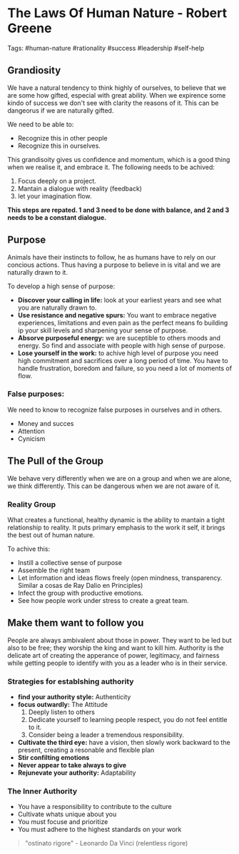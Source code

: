 # The Laws Of Human Nature - Robert Greene

Tags: #human-nature #rationality #success #leadership #self-help

## Grandiosity

We have a natural tendency to think highly of ourselves, to believe that we are some how gifted, especial with great ability. When we expirence some kindo of success we don't see with clarity the reasons of it. This can be dangeorus if we are naturally gifted.

We need to be able to:

* Recognize this in other people
* Recognize this in ourselves.

This grandisoity gives us confidence and momentum, which is a good thing when we realise it, and embrace it. The following needs to be achived:

1. Focus deeply on a project.
2. Mantain a dialogue with reality (feedback)
3. let your imagination flow.

**This steps are repated. 1 and 3 need to be done with balance, and 2 and 3 needs to be a constant dialogue.**

## Purpose

Animals have their instincts to follow, he as humans have to rely on our concious actions. Thus having a purpose to believe in is vital and we are naturally drawn to it.

To develop a high sense of purpose:

* **Discover your calling in life:** look at your earliest years and see what you are naturally drawn to.
* **Use resistance and negative spurs:** You want to embrace negative experiences, limitations and even pain as the perfect means fo building ip your skill levels and sharpening your sense of purpose.
* **Absorve purposeful energy:** we are suceptible to others moods and energy. So find and associate with people with high sense of purpose.
* **Lose yourself in the work:** to achive high level of purpose you need high commitment and sacrifices over a long period of time. You have to handle frustration, boredom and failure, so you need a lot of moments of flow.

### False purposes:

We need to know to recognize false purposes in ourselves and in others.

* Money and succes
* Attention
* Cynicism

## The Pull of the Group

We behave very differently when we are on a group and when we are alone, we think differently. This can be dangerous when we are not aware of it.

### Reality Group

What creates a functional, healthy dynamic is the ability to mantain a tight relationship to reality. It puts primary emphasis to the work it self, it brings the best out of human nature.

To achive this:

* Instill a collective sense of purpose
* Assemble the right team
* Let information and ideas flows freely (open mindness, transparency. Similar a cosas de Ray Dalio en Principles)
* Infect the group with productive emotions.
* See how people work under stress to create a great team.

## Make them want to follow you

People are always ambivalent about those in power. They want to be led but also to be free; they worship the king and want to kill him. Authority is the delicate art of creating the apperance of power, legitimacy, and fairness while getting people to identify with you as a leader who is in their service.

### Strategies for establshing authority

* **find your authority style:** Authenticity
* **focus outwardly:** The Attitude
	1. Deeply listen to others
	2. Dedicate yourself to learning people respect, you do not feel entitle to it.
	3. Consider being a leader a tremendous responsibility.
* **Cultivate the third eye:** have a vision, then slowly work backward to the present, creating a resonable and flexible plan
* **Stir confilting emotions**
* **Never appear to take always to give**
* **Rejunevate your authority:** Adaptability

### The Inner Authority

* You have a responsibility to contribute to the culture
* Cultivate whats unique about you
* You must focuse and prioritize
* You must adhere to the highest standards on your work

> "ostinato rigore" - Leonardo Da Vinci (relentless rigore)
